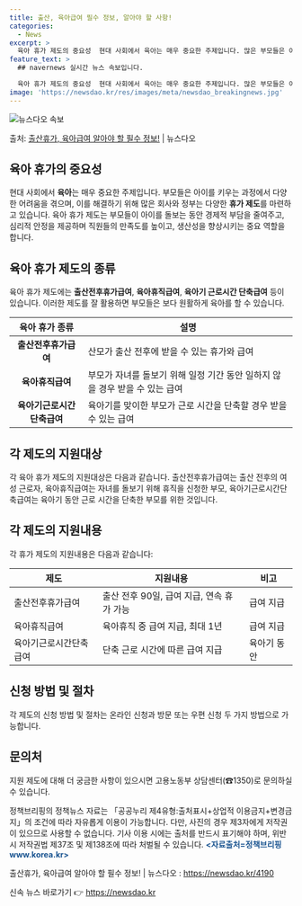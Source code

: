 ```yaml
---
title: 출산, 육아급여 필수 정보, 알아야 할 사항!
categories:
  - News
excerpt: >
  육아 휴가 제도의 중요성  현대 사회에서 육아는 매우 중요한 주제입니다. 많은 부모들은 아이를 키우는 과정에…
feature_text: >
  ## navernews 실시간 뉴스 속보입니다.

  육아 휴가 제도의 중요성  현대 사회에서 육아는 매우 중요한 주제입니다. 많은 부모들은 아이를 키우는 과정에…
image: 'https://newsdao.kr/res/images/meta/newsdao_breakingnews.jpg'
---
```


![뉴스다오 속보](https://newsdao.kr/res/images/meta/newsdao_breakingnews.jpg)

<p>출처: <a href="https://newsdao.kr/4190" rel="dofollow">출산휴가, 육아급여 알아야 할 필수 정보!</a> | 뉴스다오</p>

<h2 data-ke-size="size26">육아 휴가의 중요성</h2>
<p data-ke-size="size16">현대 사회에서 <b>육아</b>는 매우 중요한 주제입니다. 부모들은 아이를 키우는 과정에서 다양한 어려움을 겪으며, 이를 해결하기 위해 많은 회사와 정부는 다양한 <b>휴가 제도</b>를 마련하고 있습니다. 육아 휴가 제도는 부모들이 아이를 돌보는 동안 경제적 부담을 줄여주고, 심리적 안정을 제공하며 직원들의 만족도를 높이고, 생산성을 향상시키는 중요 역할을 합니다.</p>

<h2 data-ke-size="size26">육아 휴가 제도의 종류</h2>
<p data-ke-size="size16">육아 휴가 제도에는 <b>출산전후휴가급여</b>, <b>육아휴직급여</b>, <b>육아기 근로시간 단축급여</b> 등이 있습니다. 이러한 제도를 잘 활용하면 부모들은 보다 원활하게 육아를 할 수 있습니다.</p>
  
<table>
  <thead>
    <tr>
      <th>육아 휴가 종류</th>
      <th>설명</th>
    </tr>
  </thead>
  <tbody>
    <tr>
      <td style="text-align: center; height: 17px;"><b>출산전후휴가급여</b></td>
      <td>산모가 출산 전후에 받을 수 있는 휴가와 급여</td>
    </tr>
    <tr>
      <td style="text-align: center; height: 17px;"><b>육아휴직급여</b></td>
      <td>부모가 자녀를 돌보기 위해 일정 기간 동안 일하지 않을 경우 받을 수 있는 급여</td>
    </tr>
    <tr>
      <td style="text-align: center; height: 17px;"><b>육아기근로시간단축급여</b></td>
      <td>육아기를 맞이한 부모가 근로 시간을 단축할 경우 받을 수 있는 급여</td>
    </tr>
  </tbody>
</table>

<h2 data-ke-size="size26">각 제도의 지원대상</h2>
<p data-ke-size="size16">각 육아 휴가 제도의 지원대상은 다음과 같습니다. 출산전후휴가급여는 출산 전후의 여성 근로자, 육아휴직급여는 자녀를 돌보기 위해 휴직을 신청한 부모, 육아기근로시간단축급여는 육아기 동안 근로 시간을 단축한 부모를 위한 것입니다.</p>

<h2 data-ke-size="size26">각 제도의 지원내용</h2>
<p data-ke-size="size16">각 휴가 제도의 지원내용은 다음과 같습니다:</p>
<table>
  <thead>
    <tr>
      <th>제도</th>
      <th>지원내용</th>
      <th>비고</th>
    </tr>
  </thead>
  <tbody>
    <tr>
      <td>출산전후휴가급여</td>
      <td>출산 전후 90일, 급여 지급, 연속 휴가 가능</td>
      <td>급여 지급</td>
    </tr>
    <tr>
      <td>육아휴직급여</td>
      <td>육아휴직 중 급여 지급, 최대 1년</td>
      <td>급여 지급</td>
    </tr>
    <tr>
      <td>육아기근로시간단축급여</td>
      <td>단축 근로 시간에 따른 급여 지급</td>
      <td>육아기 동안</td>
    </tr>
  </tbody>
</table>

<h2 data-ke-size="size26">신청 방법 및 절차</h2>
<p data-ke-size="size16">각 제도의 신청 방법 및 절차는 온라인 신청과 방문 또는 우편 신청 두 가지 방법으로 가능합니다.</p>

<h2 data-ke-size="size26">문의처</h2>
<p data-ke-size="size16">지원 제도에 대해 더 궁금한 사항이 있으시면 고용노동부 상담센터(☎1350)로 문의하실 수 있습니다.</p>

<p data-ke-size="size16">정책브리핑의 정책뉴스 자료는 「공공누리 제4유형:출처표시+상업적 이용금지+변경금지」의 조건에 따라 자유롭게 이용이 가능합니다. 다만, 사진의 경우 제3자에게 저작권이 있으므로 사용할 수 없습니다. 기사 이용 시에는 출처를 반드시 표기해야 하며, 위반 시 저작권법 제37조 및 제138조에 따라 처벌될 수 있습니다. <b><span style="color: #1a5490;">&lt;자료출처=정책브리핑 www.korea.kr&gt;</span></b></p>

<p data-ke-size="size16">출산휴가, 육아급여 알아야 할 필수 정보! | 뉴스다오 : <a href="https://newsdao.kr/4190">https://newsdao.kr/4190</a></p> 

신속 뉴스 바로가기 👉 <a href="https://newsdao.kr" rel="dofollow">https://newsdao.kr</a>


